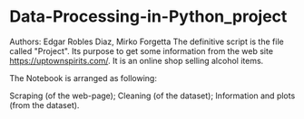 # Data-Processing-in-Python_project

Authors: Edgar Robles Diaz, Mirko Forgetta
The definitive script is the file called "Project". Its purpose to get some information from the web site https://uptownspirits.com/. It is an online shop selling alcohol items.

The Notebook is arranged as following:

Scraping (of the web-page);
Cleaning (of the dataset);
Information and plots (from the dataset).
